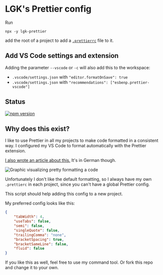 # LGK's Prettier config

Run 
```
npx -y lgk-prettier
```
add the root of a project to add a [`.prettierrc`](https://prettier.io) file to it.

## Add VS Code settings and extension

Adding the parameter `--vscode` or `-c` will also add this to the workspace:

* `.vscode/settings.json` with `"editor.formatOnSave": true`
* `.vscode/settings.json` with `"recommendations": ["esbenp.prettier-vscode"]`

## Status

[![npm version](https://img.shields.io/npm/v/lgk-prettier?logo=npm&logoColor=fff)](https://www.npmjs.com/package/lgk-prettier)

## Why does this exist?

I like to use Prettier in all my projects to make code formatted in a consistent way. I configured my VS Code to format automatically with the Prettier extension.

[I also wrote an article about this.](https://site.lgk.io/blog/mach-deinen-code-prettier/) It's in German though.

![Graphic visualizing pretty formatting a code](https://site.lgk.io/img/oOzfprwcvr-300.jpeg)

Unfortunately I don't like the default formatting, so I always have my own `.prettierc` in each project, since you can't have a global Prettier config.

This script should help adding this config to a new project.

My preferred config looks like this:

```json
{
    "tabWidth": 4,
    "useTabs": false,
    "semi": false,
    "singleQuote": false,
    "trailingComma": "none",
    "bracketSpacing": true,
    "bracketSameLine": false,
    "fluid": false
}
```

If you like this as well, feel free to use my command tool. Or fork this repo and change it to your own.